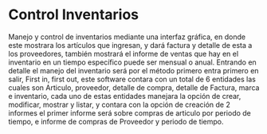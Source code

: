 # Control Inventarios

Manejo y control de inventarios mediante una interfaz gráfica, en donde este mostrara los artículos que ingresan, y dará factura y detalle de esta a los proveedores, también mostrará el informe de ventas que hay en el inventario en un tiempo específico puede ser mensual o anual.
Entrando en detalle el manejo del inventario será por el método primero entra primero en salir, First in, first out, este software contara con un total de 6 entidades las cuales son Articulo, proveedor, detalle de compra, detalle de Factura, marca e inventario, cada uno de estas entidades manejara  la opción de crear, modificar, mostrar y listar, y contara con la opción de creación de 2 informes el primer informe será sobre compras de articulo por periodo de tiempo, e informe de compras de Proveedor y periodo de tiempo.

